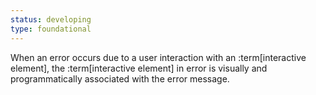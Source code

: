 ```yaml
---
status: developing
type: foundational
---
```


When an error occurs due to a user interaction with an :term[interactive element], the :term[interactive element] in error is visually and programmatically associated with the error message.